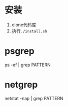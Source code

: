 安装
===
1. clone代码库
2. 执行`./install.sh`


psgrep
======
ps -ef | grep PATTERN



netgrep
=======
netstat -nap | grep PATTERN
